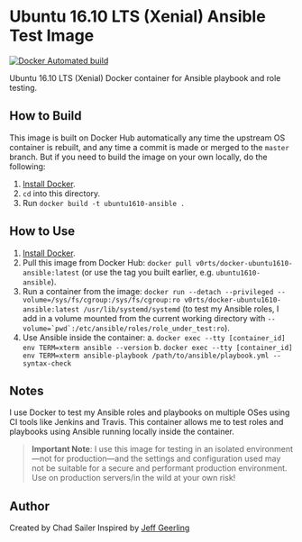 # Ubuntu 16.10 LTS (Xenial) Ansible Test Image

[![Docker Automated build](https://img.shields.io/docker/automated/v0rts/docker-ubuntu1610-ansible.svg?maxAge=2592000)](https://hub.docker.com/r/v0rts/docker-ubuntu1610-ansible/)

Ubuntu 16.10 LTS (Xenial) Docker container for Ansible playbook and role testing.

## How to Build

This image is built on Docker Hub automatically any time the upstream OS container is rebuilt, and any time a commit is made or merged to the `master` branch. But if you need to build the image on your own locally, do the following:

  1. [Install Docker](https://docs.docker.com/engine/installation/).
  2. `cd` into this directory.
  3. Run `docker build -t ubuntu1610-ansible .`

## How to Use

  1. [Install Docker](https://docs.docker.com/engine/installation/).
  2. Pull this image from Docker Hub: `docker pull v0rts/docker-ubuntu1610-ansible:latest` (or use the tag you built earlier, e.g. `ubuntu1610-ansible`).
  3. Run a container from the image: `docker run --detach --privileged --volume=/sys/fs/cgroup:/sys/fs/cgroup:ro v0rts/docker-ubuntu1610-ansible:latest /usr/lib/systemd/systemd` (to test my Ansible roles, I add in a volume mounted from the current working directory with ``--volume=`pwd`:/etc/ansible/roles/role_under_test:ro``).
  4. Use Ansible inside the container:
    a. `docker exec --tty [container_id] env TERM=xterm ansible --version`
    b. `docker exec --tty [container_id] env TERM=xterm ansible-playbook /path/to/ansible/playbook.yml --syntax-check`

## Notes

I use Docker to test my Ansible roles and playbooks on multiple OSes using CI tools like Jenkins and Travis. This container allows me to test roles and playbooks using Ansible running locally inside the container.

> **Important Note**: I use this image for testing in an isolated environment—not for production—and the settings and configuration used may not be suitable for a secure and performant production environment. Use on production servers/in the wild at your own risk!

## Author

Created by Chad Sailer
Inspired by [Jeff Geerling](http://jeffgeerling.com/)
